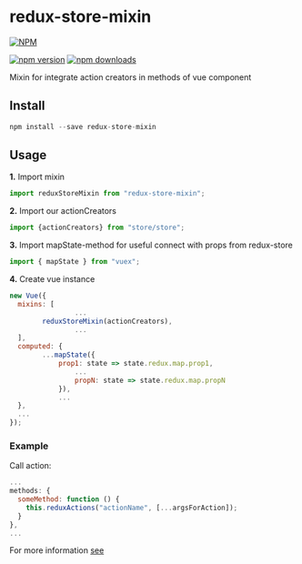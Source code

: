 # redux-store-mixin
[![NPM](https://nodei.co/npm/redux-store-mixin.png?downloads=true&downloadRank=true&stars=true)](https://npmjs.org/package/redux-store-mixin)

[![npm version](https://img.shields.io/npm/v/redux-store-mixin.svg?style=flat-square)](https://www.npmjs.com/package/redux-store-mixin)
[![npm downloads](https://img.shields.io/npm/dm/redux-store-mixin.svg?style=flat-square)](https://www.npmjs.com/package/redux-store-mixin)

Mixin for integrate action creators in methods of vue component

## Install

```js
npm install --save redux-store-mixin

```

## Usage

**1.** Import mixin
```js
import reduxStoreMixin from "redux-store-mixin";
```

**2.** Import our actionCreators
```js
import {actionCreators} from "store/store";
```

**3.** Import mapState-method for useful connect with props from redux-store
```js
import { mapState } from "vuex";
```

**4.** Create vue instance
```js
new Vue({
  mixins: [
                ...
		reduxStoreMixin(actionCreators),
                ...
  ],
  computed: {
		...mapState({
			prop1: state => state.redux.map.prop1,
	      		...
	      		propN: state => state.redux.map.propN
	    	}),
	    	...
  },
  ...
});
```

### Example

Call action:

```js
...
methods: {
  someMethod: function () {
    this.reduxActions("actionName", [...argsForAction]);
  }
},
...
```

For more information [see](https://habrahabr.ru/post/336352/)
